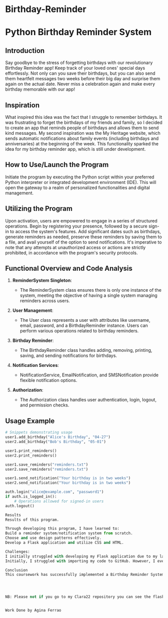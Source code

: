 # Birthday-Reminder
# Python Birthday Reminder System

## Introduction

Say goodbye to the stress of forgetting birthdays with our revolutionary Birthday Reminder app! Keep track of your loved ones' special days effortlessly. Not only can you save their birthdays, but you can also send them heartfelt messages two weeks before their big day and surprise them again on the actual date. Never miss a celebration again and make every birthday memorable with our app!

## Inspiration

What inspired this idea was the fact that I struggle to remember birthdays. It was frustrating to forget the birthdays of my friends and family, so I decided to create an app that reminds people of birthdays and allows them to send kind messages. My second inspiration was the My Heritage website, which sends automatic notifications about family events (including birthdays and anniversaries) at the beginning of the week. This functionality sparked the idea for my birthday reminder app, which is still under development.

## How to Use/Launch the Program

Initiate the program by executing the Python script within your preferred Python interpreter or integrated development environment (IDE). This will open the gateway to a realm of personalized functionalities and digital management.

## Utilizing the Program

Upon activation, users are empowered to engage in a series of structured operations. Begin by registering your presence, followed by a secure sign-in to access the system's features. Add significant dates such as birthdays, generate reminders as needed, preserve these reminders by saving them to a file, and avail yourself of the option to send notifications. It's imperative to note that any attempts at unauthorized access or actions are strictly prohibited, in accordance with the program's security protocols.

## Functional Overview and Code Analysis

1. **ReminderSystem Singleton**:
   - The ReminderSystem class ensures there is only one instance of the system, meeting the objective of having a single system managing reminders across users.

2. **User Management**:
   - The User class represents a user with attributes like username, email, password, and a BirthdayReminder instance. Users can perform various operations related to birthday reminders.

3. **Birthday Reminder**:
   - The BirthdayReminder class handles adding, removing, printing, saving, and sending notifications for birthdays.

4. **Notification Services**:
   - NotificationService, EmailNotification, and SMSNotification provide flexible notification options.

5. **Authorization**:
   - The Authorization class handles user authentication, login, logout, and permission checks.

## Usage Example

```python
# Snippets demonstrating usage
user1.add_birthday("Alice's Birthday", "04-27")
user2.add_birthday("Bob's Birthday", "05-01")

user1.print_reminders()
user2.print_reminders()

user1.save_reminders("reminders.txt")
user2.save_reminders("reminders.txt")

user1.send_notification("Your birthday is in two weeks")
user2.send_notification("Your birthday is in two weeks")

auth.login("alice@example.com", "password1")
if auth.is_logged_in():
    # Operations allowed for signed-in users
auth.logout()

Results
Results of this program.

Through developing this program, I have learned to:
Build a reminder system/notification system from scratch.
Choose and use design patterns effectively.
Develop a Flask application and utilize CSS and HTML.

Challenges:
I initially struggled with developing my Flask application due to my lack of prior experience. I learned from YouTube tutorials, which presented a bit of a challenge.
Initially, I struggled with importing my code to GitHub. However, I eventually figured out the process.

Conclusion
This coursework has successfully implemented a Birthday Reminder System in Python, offering efficient reminder management, authentication, and flexible notification options. My Future prospects include integrating more features like recurring reminders and enhancing scalability and user interface design.




NB: Please not if you go to my Clara22 repository you can see the flask app, I am still developing.


Work Done by Agina Ferrao


